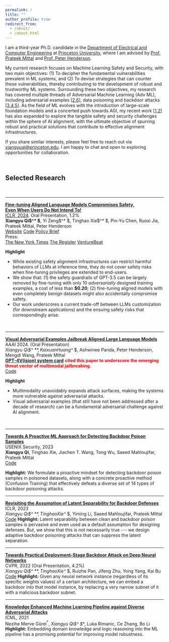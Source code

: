 ```yaml
---
permalink: /
title: ""
author_profile: true
redirect_from: 
  - /about/
  - /about.html
---
```




I am a third-year Ph.D. candidate in the [Department of Electrical and Computer Engineering](https://ece.princeton.edu) at [Princeton University](https://www.princeton.edu/), where I am advised by [Prof. Prateek Mittal](https://www.princeton.edu/~pmittal/index.html) and [Prof. Peter Henderson](https://www.peterhenderson.co/). 

My current research focuses on Machine Learning Safety and Security, with two main objectives: (1) To decipher the fundamental vulnerabilities prevalent in ML systems, and (2) To devise strategies that can counter these vulnerabilities, thereby contributing to the development of robust and trustworthy ML systems. Surrounding these two objectives, my research has covered multiple threads of Adversarial Machine Learning (Adv ML), including adversarial examples [[2](https://arxiv.org/abs/2306.13213),[6](https://arxiv.org/abs/2106.06235)], data poisoning and backdoor attacks [[3](https://www.usenix.org/conference/usenixsecurity23/presentation/qi),[4](https://openreview.net/forum?id=_wSHsgrVali),[5](https://arxiv.org/abs/2111.12965)]. As the field of ML evolves with the introduction of large-scale foundation models and a concerted push towards AGI, my recent work [[1](https://arxiv.org/abs/2310.03693),[2](https://arxiv.org/abs/2306.13213)] has also expanded to explore the tangible safety and security challenges within the sphere of AI alignment, with the ultimate objective of spurring robust and practical solutions that contribute to effective alignment infrastructures.

If you share similar interests, please feel free to reach out via [xiangyuqi@princeton.edu](). I am happy to chat and open to exploring opportunities for collaboration.

<br>



## Selected Research

<br>

-----------



<div class="paper-title">
  <a href="https://arxiv.org/abs/2310.03693"><strong>Fine-tuning Aligned Language Models Compromises Safety,<br>Even When Users Do Not Intend To!</strong></a>
</div>
<div class="paper-subtitle">
  <a class="location-icon" href="https://iclr.cc/Conferences/2024">ICLR, 2024</a>. <span class="lightning-icon highlight-oral">Oral Presentation, 1.2%</span><br>
</div>
<strong class="highlight-name">Xiangyu Qi$^* $</strong>, Yi Zeng$^* $, Tinghao Xie$^* $, Pin-Yu Chen, Ruoxi Jia, Prateek Mittal, Peter Henderson<br>
<a class="btn" href="https://llm-tuning-safety.github.io/">Website</a>
<a class="btn" href="https://github.com/LLM-Tuning-Safety/LLMs-Finetuning-Safety">Code</a>
<a class="btn" href="https://hai.stanford.edu/policy-brief-safety-risks-customizing-foundation-models-fine-tuning">Policy Brief</a>
<br>
<div class="press-title press-icon">
  Press:
</div>
<a class="btn" href="https://www.nytimes.com/2023/10/19/technology/guardrails-artificial-intelligence-open-source.html">The New York Times</a> 
<a class="btn" href="https://www.theregister.com/2023/10/12/chatbot_defenses_dissolve/">The Register</a> 
<a class="btn" href="https://venturebeat.com/ai/uh-oh-fine-tuning-llms-compromises-their-safety-study-finds/">VentureBeat</a>


**Highlight**

  * While existing safety alignment infrastructures can restrict harmful behaviors of LLMs at inference time, they do not cover safety risks when fine-tuning privileges are extended to end-users. 
  * We show that: (1) the safety guardrails of GPT-3.5 can be largely removed by fine-tuning with only 10 *adversarially* designed training examples, a cost of less than **$0.20**; (2) fine-tuning aligned models with even completely benign datasets might also accidentally compromise safety.
  * Our work underscores a current trade-off between LLMs customization (for downstream applications) and the ensuing safety risks that correspondingly arise.

  <br>

  -------------

  

**[Visual Adversarial Examples Jailbreak Aligned Large Language Models](https://arxiv.org/abs/2306.13213)**<br>
AAAI 2024. (Oral Presentation)<br>
**Xiangyu Qi$^* $**, Kaixuan Huang$^* $, Ashwinee Panda, Peter Henderson, Mengdi Wang, Prateek Mittal<br>
**[GPT-4V(ision) system card](https://openai.com/research/gpt-4v-system-card)** <font color="red"><b>cited this paper to underscore the emerging threat vector of multimodal jailbreaking.</b></font> <br>
<a class="btn" href="https://github.com/Unispac/Visual-Adversarial-Examples-Jailbreak-Large-Language-Models">Code</a>

  **Highlight**

  - Multimodality unavoidably expands attack surfaces, making the systems more vulnerable against adversarial attacks. 
  - Visual adversarial examples (that still have not been addressed after a decade of research) can be a fundamental adversarial challenge against AI alignment.

  <br>

  -------------------

  

**[Towards A Proactive ML Approach for Detecting Backdoor Poison Samples](https://www.usenix.org/conference/usenixsecurity23/presentation/qi)**<br>
USENIX Security, 2023<br>
**Xiangyu Qi**, Tinghao Xie, Jiachen T. Wang, Tong Wu, Saeed Mahloujifar, Prateek Mittal<br>
<a class="btn" href="https://github.com/Unispac/Fight-Poison-With-Poison">Code</a>

**Highlight:** We formulate a proactive mindset for detecting backdoor poison samples in poisoned datasets, along with a concrete proactive method (Confusion Training) that effectively defeats a diverse set of 14 types of backdoor poisoning attacks.
<br>

  ------------

**[Revisiting the Assumption of Latent Separability for Backdoor Defenses](https://openreview.net/forum?id=_wSHsgrVali)**<br>
ICLR, 2023<br>
**Xiangyu Qi$^* $**, Tinghao Xie$^* $, Yiming Li, Saeed Mahloujifar, Prateek Mittal<br>
<a class="btn" href="https://github.com/Unispac/Circumventing-Backdoor-Defenses">Code</a>
**Highlight:** Latent separability between clean and backdoor poison samples is pervasive and even used as a default assumption for designing defenses. But, we show that this is not necessarily true --- we design adaptive backdoor poisoning attacks that can suppress the latent separation.
<br>

  ---------

  
**[Towards Practical Deployment-Stage Backdoor Attack on Deep Neural Networks](https://arxiv.org/abs/2111.12965)**<br>
CVPR, 2022 (Oral Presentation, 4.2%)<br>
**Xiangyu Qi$^* $**, Tinghao Xie$^* $, Ruizhe Pan, Jifeng Zhu, Yong Yang, Kai Bu<br>
<a class="btn" href="https://github.com/Unispac/Subnet-Replacement-Attack">Code</a>
**Highlight:** Given any neural network instance (regardless of its specific weights values) of a certain architecture, we can embed a backdoor into that model instance, by replacing a very narrow subnet of it with a malicious backdoor subnet.
<br>

  ---------

  

**[Knowledge Enhanced Machine Learning Pipeline against Diverse Adversarial Attacks](https://arxiv.org/abs/2106.06235)**<br>
ICML, 2021<br>
Nezihe Merve Gürel$^*$, **Xiangyu Qi$^* $**, Luka Rimanic, Ce Zhang, Bo Li<br>
**Highlight:** Embedding domain knowledge and logic reasoning into the ML pipeline has a promising potential for improving model robustness.

